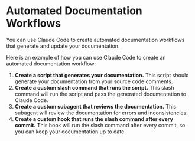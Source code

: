 # Automated Documentation Workflows

You can use Claude Code to create automated documentation workflows that generate and update your documentation.

Here is an example of how you can use Claude Code to create an automated documentation workflow:

1.  **Create a script that generates your documentation.** This script should generate your documentation from your source code comments.
2.  **Create a custom slash command that runs the script.** This slash command will run the script and pass the generated documentation to Claude Code.
3.  **Create a custom subagent that reviews the documentation.** This subagent will review the documentation for errors and inconsistencies.
4.  **Create a custom hook that runs the slash command after every commit.** This hook will run the slash command after every commit, so you can keep your documentation up to date.